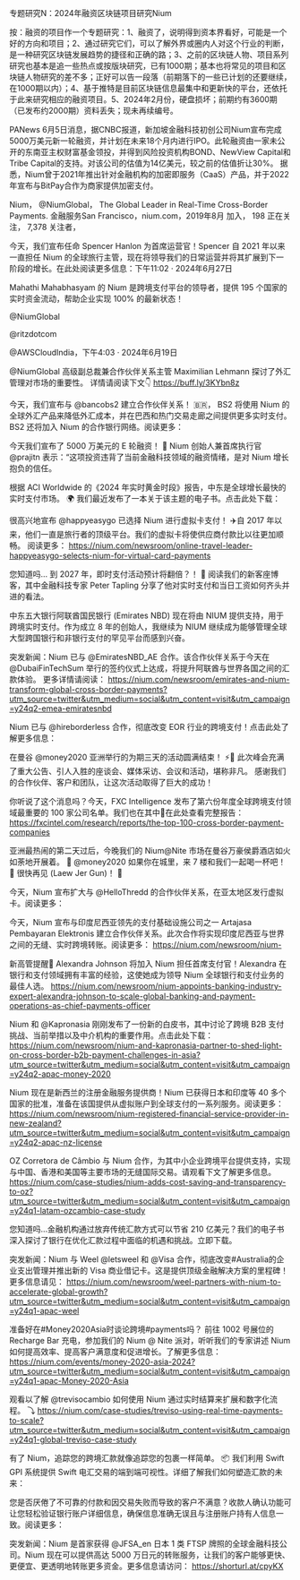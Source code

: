专题研究N：2024年融资区块链项目研究Nium

按：融资的项目作一个专题研究：1、融资了，说明得到资本界看好，可能是一个好的方向和项目；2、通过研究它们，可以了解外界或圈内人对这个行业的判断，是一种研究区块链发展趋势的捷径和正确的路；3、之前的区块链人物、项目系列研究也基本是追一些热点或按版块研究，已有1000期；基本也将常见的项目和区块链人物研究的差不多；正好可以告一段落（前期落下的一些已计划的还要继续，在1000期以内）；4、基于推特是目前区块链信息最集中和更新快的平台，还依托于此来研究相应的融资项目。5、2024年2月份，硬盘损坏；前期约有3600期（已发布约2000期）资料丢失；现未再续编号。

PANews 6月5日消息，据CNBC报道，新加坡金融科技初创公司Nium宣布完成5000万美元新一轮融资，并计划在未来18个月内进行IPO。此轮融资由一家未公开的东南亚主权财富基金领投，并得到风险投资机构BOND、NewView Capital和Tribe Capital的支持。对该公司的估值为14亿美元，较之前的估值折让30%。
据悉，Nium曾于2021年推出针对金融机构的加密即服务（CaaS）产品，并于2022年宣布与BitPay合作为商家提供加密支付。


Nium，
@NiumGlobal，
The Global Leader in Real-Time Cross-Border Payments.
金融服务San Francisco，nium.com，2019年8月 加入，
198 正在关注，
7,378 关注者，


今天，我们宣布任命 Spencer Hanlon 为首席运营官！Spencer 自 2021 年以来一直担任 Nium 的全球旅行主管，现在将领导我们的日常运营并将其扩展到下一阶段的增长。在此处阅读更多信息：下午11:02 · 2024年6月27日

Mahathi Mahabhasyam 的 Nium 是跨境支付平台的领导者，提供 195 个国家的实时资金流动，帮助企业实现 100% 的最新状态！

@NiumGlobal
 
@ritzdotcom
 
@AWSCloudIndia，下午4:03 · 2024年6月19日

@NiumGlobal
高级副总裁兼合作伙伴关系主管 Maximilian Lehmann 探讨了外汇管理对市场的重要性。
详情请阅读下文👇
https://buff.ly/3KYbn8z

今天，我们宣布与
@bancobs2
建立合作伙伴关系！
🇧🇷，
BS2 将使用 Nium 的全球外汇产品来降低外汇成本，并在巴西和热门交易走廊之间提供更多实时支付。BS2 还将加入 Nium 的合作银行网络。阅读更多：

今天我们宣布了 5000 万美元的 E 轮融资！ 🚀
Nium 创始人兼首席执行官
@prajitn
表示：“这项投资违背了当前金融科技领域的融资情绪，是对 Nium 增长抱负的信任。

根据 ACI Worldwide 的《2024 年实时黄金时段》报告，中东是全球增长最快的实时支付市场。 🌍
我们最近发布了一本关于该主题的电子书。点击此处下载：

很高兴地宣布
@happyeasygo
已选择 Nium 进行虚拟卡支付！ ✈️自 2017 年以来，他们一直是旅行者的顶级平台。我们的虚拟卡将使供应商付款比以往更加顺畅。
阅读更多： https://nium.com/newsroom/online-travel-leader-happyeasygo-selects-nium-for-virtual-card-payments

您知道吗... 到 2027 年，即时支付活动预计将翻倍？！ 🚀
阅读我们的新客座博客，其中金融科技专家 Peter Tapling 分享了他对实时支付和当日工资如何齐头并进的看法。

中东五大银行阿联酋国民银行 (Emirates NBD) 现在将由 NIUM 提供支持，用于跨境实时支付。作为成立 8 年的创始人，我继续为 NIUM 继续成为能够管理全球大型跨国银行和非银行支付的罕见平台而感到兴奋。

突发新闻：Nium 已与
@EmiratesNBD_AE
合作。该合作伙伴关系于今天在
@DubaiFinTechSum
举行的签约仪式上达成，将提升阿联酋与世界各国之间的汇款体验。
更多详情请阅读： https://nium.com/newsroom/emirates-and-nium-transform-global-cross-border-payments?utm_source=twitter&utm_medium=social&utm_content=visit&utm_campaign=y24q2-emea-emiratesnbd

Nium 已与
@hireborderless
合作，彻底改变 EOR 行业的跨境支付！点击此处了解更多信息：

在曼谷
@money2020
亚洲举行的为期三天的活动圆满结束！ ⚡️🎉
此次峰会充满了重大公告、引人入胜的座谈会、媒体采访、会议和活动，堪称非凡。
感谢我们的合作伙伴、客户和团队，让这次活动取得了巨大的成功！ 

你听说了这个消息吗？今天，FXC Intelligence 发布了第六份年度全球跨境支付领域最重要的 100 家公司名单。我们也在其中🚀在此处查看完整报告： https://fxcintel.com/research/reports/the-top-100-cross-border-payment-companies

亚洲最热闹的第二天过后，今晚我们的 Nium@Nite 市场在曼谷万豪侯爵酒店如火如荼地开展着。 🙌 
@money2020
如果你在城里，来 7 楼和我们一起喝一杯吧！ 🍹
很快再见 (Laew Jer Gun)！ 🥳

今天，Nium 宣布扩大与
@HelloThredd
的合作伙伴关系，在亚太地区发行虚拟卡。阅读更多：

今天，Nium 宣布与印度尼西亚领先的支付基础设施公司之一 Artajasa Pembayaran Elektronis 建立合作伙伴关系。此次合作将实现印度尼西亚与世界之间的无缝、实时跨境转账。阅读更多： https://nium.com/newsroom/nium-

新高管提醒🚀 Alexandra Johnson 将加入 Nium 担任首席支付官！Alexandra 在银行和支付领域拥有丰富的经验，这使她成为领导 Nium 全球银行和支付业务的最佳人选。 https://nium.com/newsroom/nium-appoints-banking-industry-expert-alexandra-johnson-to-scale-global-banking-and-payment-operations-as-chief-payments-officer

Nium 和
@Kapronasia
刚刚发布了一份新的白皮书，其中讨论了跨境 B2B 支付挑战、当前举措以及中介机构的重要作用。点击此处下载： https://nium.com/newsroom/nium-and-kapronasia-partner-to-shed-light-on-cross-border-b2b-payment-challenges-in-asia?utm_source=twitter&utm_medium=social&utm_content=visit&utm_campaign=y24q2-apac-money-2020

Nium 现在是新西兰的注册金融服务提供商！Nium 已获得日本和印度等 40 多个国家的批准，准备在该国提供从虚拟账户到全球支付的一系列服务。阅读更多： https://nium.com/newsroom/nium-registered-financial-service-provider-in-new-zealand?utm_source=twitter&utm_medium=social&utm_content=visit&utm_campaign=y24q2-apac-nz-license

OZ Corretora de Câmbio 与 Nium 合作，为其中小企业跨境平台提供支持，实现与中国、香港和美国等主要市场的无缝国际交易。请观看下文了解更多信息。 https://nium.com/case-studies/nium-adds-cost-saving-and-transparency-to-oz?utm_source=twitter&utm_medium=social&utm_content=visit&utm_campaign=y24q1-latam-ozcambio-case-study

您知道吗...金融机构通过放弃传统汇款方式可以节省 210 亿美元？我们的电子书深入探讨了银行在优化汇款过程中面临的机遇和挑战。立即下载。 

突发新闻：Nium 与 Weel 
@letsweel
和
@Visa
合作，彻底改变#Australia的企业支出管理并推出新的 Visa 商业借记卡。这是提供顶级金融解决方案的里程碑！更多信息请见： https://nium.com/newsroom/weel-partners-with-nium-to-accelerate-global-growth?utm_source=twitter&utm_medium=social&utm_content=visit&utm_campaign=y24q1-apac-weel

准备好在#Money2020Asia时谈论跨境#payments吗？
前往 1002 号展位的 Recharge Bar 充电，参加我们的 Nium @ Nite 派对，听听我们的专家讲述 Nium 如何提高效率、提高客户满意度和促进增长。了解更多信息： https://nium.com/events/money-2020-asia-2024?utm_source=twitter&utm_medium=social&utm_content=visit&utm_campaign=y24q1-apac-Money-2020-Asia

观看以了解
@trevisocambio
如何使用 Nium 通过实时结算来扩展和数字化流程。 ⤵
https://nium.com/case-studies/treviso-using-real-time-payments-to-scale?utm_source=twitter&utm_medium=social&utm_content=visit&utm_campaign=y24q1-global-treviso-case-study

有了 Nium，追踪您的跨境汇款就像追踪您的包裹一样简单。 📦
我们利用 Swift GPI 系统提供 Swift 电汇交易的端到端可视性。详细了解我们如何塑造汇款的未来：

您是否厌倦了不可靠的付款和因交易失败而导致的客户不满意？收款人确认功能可让您轻松验证银行账户详细信息，确保信息准确无误且与注册账户持有人信息一致。阅读更多：

突发新闻：Nium 是首家获得
@JFSA_en
日本 1 类 FTSP 牌照的全球金融科技公司。Nium 现在可以提供高达 5000 万日元的转账服务，让我们的客户能够更快、更便宜、更透明地转账更多资金。更多信息请访问： https://shorturl.at/cpyKX